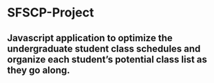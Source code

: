 # SFSCP-Project
## Javascript application to optimize the undergraduate student class schedules and organize each student’s potential class list as they go along.

